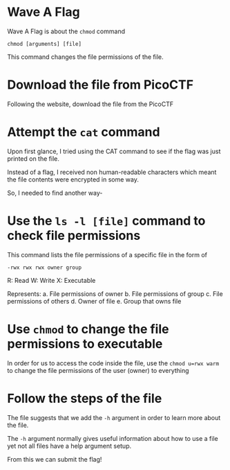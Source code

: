 # Wave A Flag

Wave A Flag is about the `chmod` command
```
chmod [arguments] [file]
```

This command changes the file permissions of the file.

# Download the file from PicoCTF

Following the website, download the file from the PicoCTF

# Attempt the `cat` command

Upon first glance, I tried using the CAT command to see if the flag was just printed on the file. 

Instead of a flag, I received non human-readable characters which meant the file contents were encrypted in some way. 

So, I needed to find another way-

# Use the `ls -l [file]` command to check file permissions

This command lists the file permissions of a specific file in the form of 
```
-rwx rwx rwx owner group 
```

R: Read
W: Write
X: Executable

Represents:
 a. File permissions of owner
 b. File permissions of group
 c. File permissions of others
 d. Owner of file
 e. Group that owns file

# Use `chmod` to change the file permissions to executable

In order for us to access the code inside the file, use the `chmod u=rwx warm` to change the file permissions of the user (owner) to everything

# Follow the steps of the file

The file suggests that we add the `-h` argument in order to learn more about the file.

The `-h` argument normally gives useful information about how to use a file yet not all files have a help argument setup.

From this we can submit the flag!
